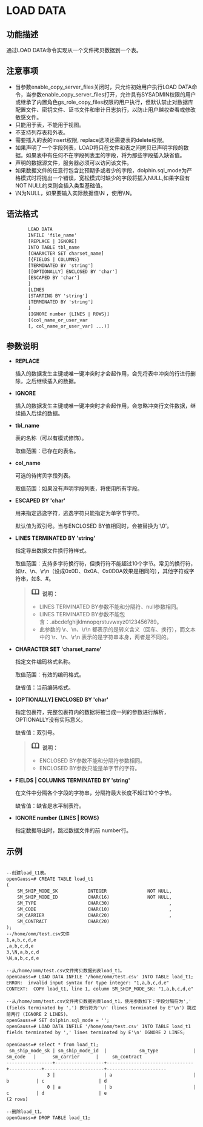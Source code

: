 # LOAD DATA

## 功能描述<a name="zh-cn_topic_0283136676_zh-cn_topic_0237122096_zh-cn_topic_0059778766_s0d743b5d862d4cf1829449f474af6d7z"></a>

通过LOAD DATA命令实现从一个文件拷贝数据到一个表。


## 注意事项<a name="zh-cn_topic_0283136676_zh-cn_topic_0237122096_zh-cn_topic_0059778766_sc996fd2c14664963bae3e1e0ce655461"></a>

-   当参数enable\_copy\_server\_files关闭时，只允许初始用户执行LOAD DATA命令，当参数enable\_copy\_server\_files打开，允许具有SYSADMIN权限的用户或继承了内置角色gs\_role\_copy\_files权限的用户执行，但默认禁止对数据库配置文件、密钥文件、证书文件和审计日志执行，以防止用户越权查看或修改敏感文件。
-   只能用于表，不能用于视图。
-   不支持列存表和外表。
-   需要插入的表的insert权限, replace选项还需要表的delete权限。
-   如果声明了一个字段列表，LOAD将只在文件和表之间拷贝已声明字段的数据。如果表中有任何不在字段列表里的字段，将为那些字段插入缺省值。
-   声明的数据源文件，服务器必须可以访问该文件。
-   如果数据文件的任意行包含比预期多或者少的字段，dolphin.sql_mode为严格模式时将抛出一个错误，宽松模式时缺少的字段将插入NULL,如果字段有NOT NULL约束则会插入类型基础值。
-   \\N为NULL，如果要输入实际数据值\\N ，使用\\\\N。

## 语法格式<a name="zh-cn_topic_0283136676_zh-cn_topic_0237122096_zh-cn_topic_0059778766_s85a73a9ad894403da754c5d6b3d821g2"></a>


```
        LOAD DATA
        INFILE 'file_name'
        [REPLACE | IGNORE]
        INTO TABLE tbl_name
        [CHARACTER SET charset_name]
        [{FIELDS | COLUMNS}
        [TERMINATED BY 'string']
        [[OPTIONALLY] ENCLOSED BY 'char']
        [ESCAPED BY 'char']
        ]
        [LINES
        [STARTING BY 'string']
        [TERMINATED BY 'string']
        ]
        [IGNORE number {LINES | ROWS}]
        [(col_name_or_user_var
        [, col_name_or_user_var] ...)]
```

## 参数说明<a name="zh-cn_topic_0283136676_zh-cn_topic_0237122096_zh-cn_topic_0059778766_sd35c0a2e8c2f4c18837224240e8c4e6a"></a>

-   **REPLACE**

    插入的数据发生主键或唯一键冲突时才会起作用，会先将表中冲突的行进行删除，之后继续插入的数据。

-   **IGNORE**

    插入的数据发生主键或唯一键冲突时才会起作用，会忽略冲突行文件数据，继续插入后续的数据。

-   **tbl\_name**

    表的名称（可以有模式修饰）。

    取值范围：已存在的表名。

-   **col\_name**

    可选的待拷贝字段列表。

    取值范围：如果没有声明字段列表，将使用所有字段。

-   **ESCAPED BY 'char'**

    用来指定逃逸字符，逃逸字符只能指定为单字节字符。

    默认值为双引号。当与ENCLOSED BY值相同时，会被替换为'\\0'。

-   **LINES TERMINATED BY 'string'**

    指定导出数据文件换行符样式。

    取值范围：支持多字符换行符，但换行符不能超过10个字节。常见的换行符，如\\r、\\n、\\r\\n（设成0x0D、0x0A、0x0D0A效果是相同的），其他字符或字符串，如$、\#。
    
    >![](public_sys-resources/icon-note.png) **说明：** 
    >   
    >-   LINES TERMINATED BY参数不能和分隔符、null参数相同。    
    >-   LINES TERMINATED BY参数不能包含：.abcdefghijklmnopqrstuvwxyz0123456789。
    >-   此参数的 \\r、\\n、\\r\\n 都表示的是转义含义（回车、换行），而文本中的 \\r、\\n、\\r\\n 表示的是字符串本身，两者是不同的。

-   **CHARACTER SET 'charset\_name'**
    
    指定文件编码格式名称。
    
    取值范围：有效的编码格式。
    
    缺省值：当前编码格式。

-   **\[OPTIONALLY\] ENCLOSED BY 'char'**
    
    指定包裹符，完整包裹符内的数据将被当成一列的参数进行解析，OPTIONALLY没有实际意义。
    
    缺省值：双引号。
    
    >![](public_sys-resources/icon-note.png) **说明：** 
    >
    >-   ENCLOSED BY参数不能和分隔符参数相同。
    >-   ENCLOSED BY参数只能是单字节的字符。

-   **FIELDS \| COLUMNS TERMINATED BY 'string'**

    在文件中分隔各个字段的字符串，分隔符最大长度不超过10个字节。

    缺省值：缺省是水平制表符。

-   **IGNORE number \{LINES \| ROWS\}**

    指定数据导出时，跳过数据文件的前 number行。

## 示例<a name="zh-cn_topic_0283136676_zh-cn_topic_0237122096_zh-cn_topic_0059778766_s30bb80bf2fbd4cb3af1ab84e7cb1e0h8"></a>

```

--创建load_t1表。
openGauss=# CREATE TABLE load_t1
(
    SM_SHIP_MODE_SK           INTEGER               NOT NULL,
    SM_SHIP_MODE_ID           CHAR(16)              NOT NULL,
    SM_TYPE                   CHAR(30)                      ,
    SM_CODE                   CHAR(10)                      ,
    SM_CARRIER                CHAR(20)                      ,
    SM_CONTRACT               CHAR(20)
);
--/home/omm/test.csv文件
1,a,b,c,d,e
,a,b,c,d,e
3,\N,a,b,c,d
\N,a,b,c,d,e

--从/home/omm/test.csv文件拷贝数据到表load_t1。
openGauss=# LOAD DATA INFILE '/home/omm/test.csv' INTO TABLE load_t1;
ERROR:  invalid input syntax for type integer: "1,a,b,c,d,e"
CONTEXT:  COPY load_t1, line 1, column SM_SHIP_MODE_SK: "1,a,b,c,d,e"

--从/home/omm/test.csv文件拷贝数据到表load_t1，使用参数如下：字段分隔符为',' (fields terminated by ',') 换行符为'\n' (lines terminated by E'\n') 跳过前两行 (IGNORE 2 LINES)。
openGauss=# SET dolphin.sql_mode = '';
openGauss=# LOAD DATA INFILE '/home/omm/test.csv' INTO TABLE load_t1 fields terminated by ',' lines terminated by E'\n' IGNORE 2 LINES;

openGauss=# select * from load_t1;
 sm_ship_mode_sk | sm_ship_mode_id  |            sm_type             |  sm_code   |      sm_carrier      |     sm_contract
-----------------+------------------+--------------------------------+------------+----------------------+----------------------
               3 |                  | a                              | b          | c                    | d
               0 | a                | b                              | c          | d                    | e
(2 rows)

--删除load_t1。
openGauss=# DROP TABLE load_t1;
```

